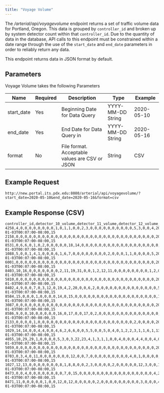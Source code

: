 ```yaml
---
title: "Voyage Volume"
---
```

The _/arterial/api/voyagevolume_ endpoint returns a set of traffic volume data for Portland, Oregon. This data is grouped by `controller_id` and broken up by system detector count within that `controller_id`. Due to the quantity of data in the database, API calls to this endpoint must be constrained within a date range through the use of the `start_date` and `end_date` parameters in order to reliably return any data.

This endpoint returns data in JSON format by default.

## Parameters
Voyage Volume takes the following Parameters

| Name         | Required | Description                                        | Type              | Example      |
| ------------ | -------- | -------------------------------------------------- | ----------------- | ------------ |
|  start_date  | Yes      | Beginning Date for Data Query                      | YYYY-MM-DD String | 2020-05-10   |
|  end_date    | Yes      | End Date for Data Query in                         | YYYY-MM-DD String | 2020-05-16   |
|  format      | No       | File format. Acceptable values are CSV or JSON     | String            | CSV          |

## Example Request
```http://new.portal.its.pdx.edu:8080/arterial/api/voyagevolume/?start_date=2020-05-10&end_date=2020-05-16&format=csv```

## Example Response (CSV)
```
controller_id,detector_10_volume,detector_11_volume,detector_12_volume,detector_13_volume,detector_14_volume,detector_15_volume,detector_16_volume,detector_17_volume,detector_18_volume,detector_19_volume,detector_1_volume,detector_20_volume,detector_21_volume,detector_22_volume,detector_23_volume,detector_24_volume,detector_25_volume,detector_26_volume,detector_27_volume,detector_28_volume,detector_29_volume,detector_2_volume,detector_30_volume,detector_31_volume,detector_32_volume,detector_3_volume,detector_4_volume,detector_5_volume,detector_6_volume,detector_7_volume,detector_8_volume,detector_9_volume,logtime,period
4258,4,0,0,0,0,0,0,0,0,1,0,1,1,0,0,2,3,0,0,0,0,0,0,0,0,0,0,5,3,0,0,4,2017-01-03T00:07:00-08:00,15
2158,0,0,0,0,0,0,0,0,0,0,0,0,0,0,0,0,0,0,0,0,0,0,0,0,0,0,0,0,0,0,0,0,2017-01-03T00:07:00-08:00,15
8531,0,6,6,0,1,0,2,0,0,0,0,0,18,14,0,0,0,0,0,0,0,0,0,0,0,0,0,0,0,0,0,0,2017-01-03T00:07:00-08:00,15
1088,5,0,0,1,4,1,0,0,0,6,1,6,7,0,0,0,0,0,0,0,0,2,0,0,0,1,1,0,0,0,0,5,2017-01-03T00:07:00-08:00,15
6001,0,0,0,0,0,0,0,0,0,0,0,0,0,0,0,0,0,0,0,0,0,0,0,0,0,0,0,0,0,0,0,0,2017-01-03T00:07:00-08:00,15
8403,10,16,0,0,0,0,0,0,0,2,11,19,31,0,0,1,2,12,11,0,0,0,0,0,0,0,0,1,2,0,0,7,2017-01-03T00:07:00-08:00,15
5810,0,0,0,0,0,0,0,0,0,0,0,0,0,0,0,0,0,0,0,0,0,0,0,0,0,0,0,0,0,0,0,0,2017-01-03T00:07:00-08:00,15
8402,4,9,0,0,7,0,3,12,0,19,4,2,20,0,0,6,2,0,0,0,0,0,0,0,0,0,0,0,0,0,0,5,2017-01-03T00:07:00-08:00,15
8584,15,0,0,0,1,0,0,0,0,14,0,15,0,0,0,0,0,0,0,0,0,0,0,0,0,0,0,0,0,0,0,14,2017-01-03T00:07:00-08:00,15
3087,0,0,0,0,0,0,0,0,0,0,0,0,0,0,0,0,0,0,0,0,0,0,0,0,0,0,0,0,0,0,0,0,2017-01-03T00:07:00-08:00,15
8586,9,0,0,10,0,0,0,0,0,16,0,17,0,0,17,0,2,0,0,0,0,0,0,0,0,0,0,0,0,0,0,10,2017-01-03T00:07:00-08:00,15
2133,0,0,0,0,1,0,0,0,0,0,0,0,0,0,0,0,0,0,0,0,0,0,0,0,0,0,0,2,0,0,0,0,2017-01-03T00:07:00-08:00,15
1029,14,14,0,0,4,4,0,0,4,6,2,6,6,0,0,5,5,0,0,5,0,4,0,1,2,2,3,1,1,6,1,13,2017-01-03T00:07:00-08:00,15
4055,10,29,29,1,0,0,0,0,5,3,0,3,22,23,4,1,3,1,1,0,0,4,0,0,0,4,4,0,0,4,0,10,2017-01-03T00:07:00-08:00,15
5059,0,0,0,0,0,0,0,0,0,0,0,0,0,0,0,0,0,0,0,0,0,0,0,0,0,0,0,0,0,0,0,0,2017-01-03T00:07:00-08:00,15
8703,0,3,4,0,11,0,0,0,0,0,0,0,12,0,0,7,0,0,0,0,0,0,0,0,0,4,0,1,0,0,0,0,2017-01-03T00:07:00-08:00,15
1027,12,13,0,0,0,0,0,0,0,8,1,8,8,0,0,2,3,0,0,0,0,2,0,0,0,0,0,12,3,0,0,12,2017-01-03T00:07:00-08:00,15
8473,0,0,4,0,0,0,0,0,0,8,0,7,0,15,0,0,0,0,0,0,0,0,0,0,0,0,0,0,0,0,0,4,2017-01-03T00:07:00-08:00,15
8471,11,0,0,0,0,0,1,0,0,12,0,12,0,0,0,0,0,2,0,0,0,0,0,0,0,0,0,3,0,0,0,4,2017-01-03T00:07:00-08:00,15
```
